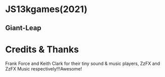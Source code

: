# JS13kgames(2021)
## Giant-Leap

# Credits & Thanks
Frank Force and Keith Clark for their tiny sound & music players, ZzFX and ZzFX Music respectively!!!Awesome!
